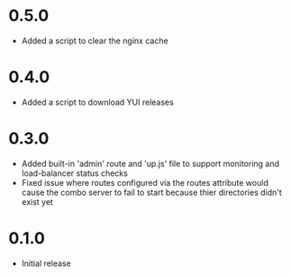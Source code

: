 # 0.5.0
- Added a script to clear the nginx cache

# 0.4.0
- Added a script to download YUI releases

# 0.3.0
- Added built-in 'admin' route and 'up.js' file to support monitoring and load-balancer status checks
- Fixed issue where routes configured via the routes attribute would cause the combo server to fail to start because thier directories didn't exist yet 

# 0.1.0
- Initial release
